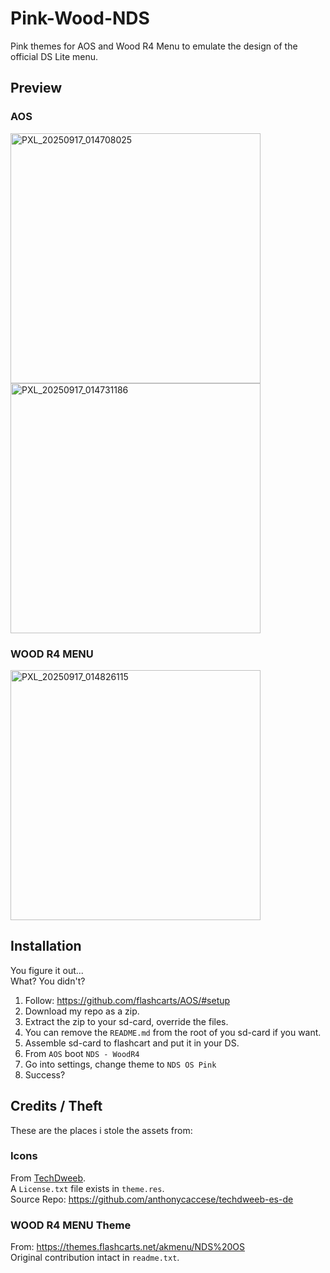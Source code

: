 # Pink-Wood-NDS
Pink themes for AOS and Wood R4 Menu to emulate the design of the official DS Lite menu.

## Preview
### AOS
<img src="https://github.com/user-attachments/assets/cb6d7c9c-33f4-42a9-a1b0-f91ca603add4" alt="PXL_20250917_014708025" width="400">
<img src="https://github.com/user-attachments/assets/13336a0c-94c3-4871-97af-20060f38e160" alt="PXL_20250917_014731186" width="400">

### WOOD R4 MENU
<img src="https://github.com/user-attachments/assets/8435015d-bffb-4954-bf5f-0462d87e1eb4" alt="PXL_20250917_014826115" width="400">

## Installation
You figure it out...  
What? You didn't?
1. Follow: https://github.com/flashcarts/AOS/#setup
2. Download my repo as a zip.
3. Extract the zip to your sd-card, override the files.
4. You can remove the `README.md` from the root of you sd-card if you want.
5. Assemble sd-card to flashcart and put it in your DS. 
6. From `AOS` boot `NDS - WoodR4`
7. Go into settings, change theme to `NDS OS Pink`
8. Success?

## Credits / Theft
These are the places i stole the assets from:

### Icons
From [TechDweeb](https://youtube.com/techdweeb).  
A `License.txt` file exists in `theme.res`.  
Source Repo: https://github.com/anthonycaccese/techdweeb-es-de

### WOOD R4 MENU Theme
From: https://themes.flashcarts.net/akmenu/NDS%20OS  
Original contribution intact in `readme.txt`.
